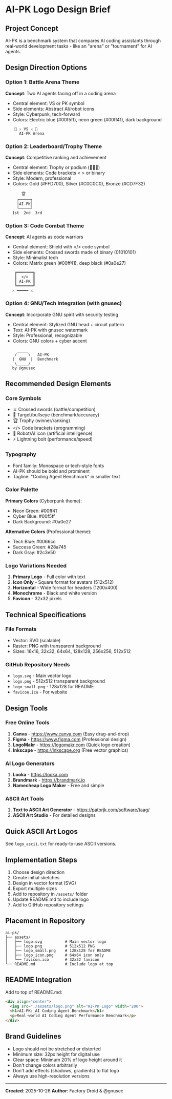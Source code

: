 # AI-PK Logo Design Brief

## Project Concept
AI-PK is a benchmark system that compares AI coding assistants through real-world development tasks - like an "arena" or "tournament" for AI agents.

## Design Direction Options

### Option 1: Battle Arena Theme
**Concept**: Two AI agents facing off in a coding arena
- Central element: VS or PK symbol
- Side elements: Abstract AI/robot icons
- Style: Cyberpunk, tech-forward
- Colors: Electric blue (#00f5ff), neon green (#00ff41), dark background

```
    🤖 ⚔️ VS ⚔️ 🤖
      AI-PK Arena
```

### Option 2: Leaderboard/Trophy Theme
**Concept**: Competitive ranking and achievement
- Central element: Trophy or podium (🥇🥈🥉)
- Side elements: Code brackets < > or binary
- Style: Modern, professional
- Colors: Gold (#FFD700), Silver (#C0C0C0), Bronze (#CD7F32)

```
       🏆
     ┌─────┐
     │AI-PK│
     └─────┘
   1st  2nd  3rd
```

### Option 3: Code Combat Theme
**Concept**: AI agents as code warriors
- Central element: Shield with </> code symbol
- Side elements: Crossed swords made of binary (01010101)
- Style: Minimalist tech
- Colors: Matrix green (#00ff41), deep black (#0a0e27)

```
    ╔═══════╗
    ║  </>  ║
    ║ AI-PK ║
    ╚═══════╝
   ⚔️ ━━━━━ ⚔️
```

### Option 4: GNU/Tech Integration (with gnusec)
**Concept**: Incorporate GNU spirit with security testing
- Central element: Stylized GNU head + circuit pattern
- Text: AI-PK with gnusec watermark
- Style: Professional, recognizable
- Colors: GNU colors + cyber accent

```
     _____
    /     \   AI-PK
   |  GNU  |  Benchmark
    \_____/   
   by @gnusec
```

## Recommended Design Elements

### Core Symbols
- ⚔️ Crossed swords (battle/competition)
- 🎯 Target/bullseye (benchmark/accuracy)
- 🏆 Trophy (winner/ranking)
- </> Code brackets (programming)
- 🤖 Robot/AI icon (artificial intelligence)
- ⚡ Lightning bolt (performance/speed)

### Typography
- Font family: Monospace or tech-style fonts
- AI-PK should be bold and prominent
- Tagline: "Coding Agent Benchmark" in smaller text

### Color Palette

**Primary Colors** (Cyberpunk theme):
- Neon Green: #00ff41
- Cyber Blue: #00f5ff
- Dark Background: #0a0e27

**Alternative Colors** (Professional theme):
- Tech Blue: #0066cc
- Success Green: #28a745
- Dark Gray: #2c3e50

### Logo Variations Needed

1. **Primary Logo** - Full color with text
2. **Icon Only** - Square format for avatars (512x512)
3. **Horizontal** - Wide format for headers (1200x400)
4. **Monochrome** - Black and white version
5. **Favicon** - 32x32 pixels

## Technical Specifications

### File Formats
- Vector: SVG (scalable)
- Raster: PNG with transparent background
- Sizes: 16x16, 32x32, 64x64, 128x128, 256x256, 512x512

### GitHub Repository Needs
- `logo.svg` - Main vector logo
- `logo.png` - 512x512 transparent background
- `logo_small.png` - 128x128 for README
- `favicon.ico` - For website

## Design Tools

### Free Online Tools
1. **Canva** - https://www.canva.com (Easy drag-and-drop)
2. **Figma** - https://www.figma.com (Professional design)
3. **LogoMakr** - https://logomakr.com (Quick logo creation)
4. **Inkscape** - https://inkscape.org (Free vector graphics)

### AI Logo Generators
1. **Looka** - https://looka.com
2. **Brandmark** - https://brandmark.io
3. **Namecheap Logo Maker** - Free and simple

### ASCII Art Tools
1. **Text to ASCII Art Generator** - https://patorjk.com/software/taag/
2. **ASCII Art Studio** - For detailed designs

## Quick ASCII Art Logos

See `logo_ascii.txt` for ready-to-use ASCII versions.

## Implementation Steps

1. Choose design direction
2. Create initial sketches
3. Design in vector format (SVG)
4. Export multiple sizes
5. Add to repository in `/assets/` folder
6. Update README.md to include logo
7. Add to GitHub repository settings

## Placement in Repository

```
ai-pk/
├── assets/
│   ├── logo.svg          # Main vector logo
│   ├── logo.png          # 512x512 PNG
│   ├── logo_small.png    # 128x128 for README
│   ├── logo_icon.png     # 64x64 icon only
│   └── favicon.ico       # 32x32 favicon
└── README.md             # Include logo at top
```

## README Integration

Add to top of README.md:
```markdown
<div align="center">
  <img src="./assets/logo.png" alt="AI-PK Logo" width="200">
  <h1>AI-PK: AI Coding Agent Benchmark</h1>
  <p>Real-world AI Coding Agent Performance Benchmark</p>
</div>
```

## Brand Guidelines

- Logo should not be stretched or distorted
- Minimum size: 32px height for digital use
- Clear space: Minimum 20% of logo height around it
- Don't change colors arbitrarily
- Don't add effects (shadows, gradients) to flat logo
- Always use high-resolution versions

---

**Created**: 2025-10-26
**Author**: Factory Droid & @gnusec
